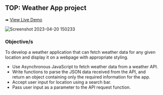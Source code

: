 ## TOP: Weather App project

➠ [View Live Demo](https://acdeguia.github.io/weather-app/)

![Screenshot 2023-04-20 150233](https://user-images.githubusercontent.com/67185278/233286753-459c16ba-0587-41b7-adfc-bf5932cc562a.png)

### Objective/s
To develop a weather application that can fetch weather data for any given location and display it on a webpage with appropriate styling.

* Use Asynchronous JavaScript to fetch weather data from a weather API.
* Write functions to parse the JSON data received from the API, and return an object containing only the required information for the app.
* Accept user input for location using a search bar.
* Pass user input as a parameter to the API request function.
